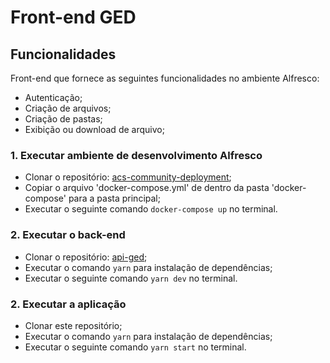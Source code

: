 # Front-end GED

## Funcionalidades

Front-end que fornece as seguintes funcionalidades no ambiente Alfresco:

- Autenticação;
- Criação de arquivos;
- Criação de pastas;
- Exibição ou download de arquivo;

### 1. Executar ambiente de desenvolvimento Alfresco

- Clonar o repositório: [acs-community-deployment](https://github.com/Alfresco/acs-community-deployment);
- Copiar o arquivo 'docker-compose.yml' de dentro da pasta 'docker-compose' para a pasta principal;
- Executar o seguinte comando `docker-compose up` no terminal.

### 2. Executar o back-end

- Clonar o repositório: [api-ged](https://github.com/matheusrpd/api-ged);
- Executar o comando `yarn` para instalação de dependências;
- Executar o seguinte comando `yarn dev` no terminal.

### 2. Executar a aplicação
- Clonar este repositório;
- Executar o comando `yarn` para instalação de dependências;
- Executar o seguinte comando `yarn start` no terminal.
